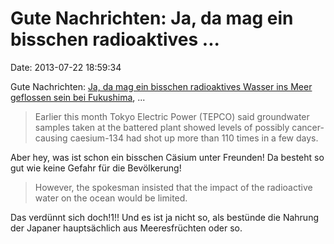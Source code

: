Gute Nachrichten: Ja, da mag ein bisschen radioaktives \...
===========================================================

Date: 2013-07-22 18:59:34

Gute Nachrichten: [Ja, da mag ein bisschen radioaktives Wasser ins Meer
geflossen sein bei
Fukushima](http://newsinfo.inquirer.net/450515/radioactive-water-leaked-into-sea-at-fukushima-says-tepco),
\...

> Earlier this month Tokyo Electric Power (TEPCO) said groundwater
> samples taken at the battered plant showed levels of possibly
> cancer-causing caesium-134 had shot up more than 110 times in a few
> days.

Aber hey, was ist schon ein bisschen Cäsium unter Freunden! Da besteht
so gut wie keine Gefahr für die Bevölkerung!

> However, the spokesman insisted that the impact of the radioactive
> water on the ocean would be limited.

Das verdünnt sich doch!1!! Und es ist ja nicht so, als bestünde die
Nahrung der Japaner hauptsächlich aus Meeresfrüchten oder so.
